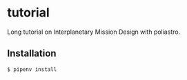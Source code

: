 # tutorial

Long tutorial on Interplanetary Mission Design with poliastro.

## Installation

```
$ pipenv install
```
